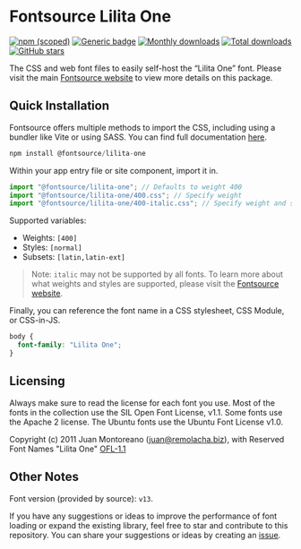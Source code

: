 # Fontsource Lilita One

[![npm (scoped)](https://img.shields.io/npm/v/@fontsource/lilita-one?color=brightgreen)](https://www.npmjs.com/package/@fontsource/lilita-one) [![Generic badge](https://img.shields.io/badge/fontsource-passing-brightgreen)](https://github.com/fontsource/fontsource) [![Monthly downloads](https://badgen.net/npm/dm/@fontsource/lilita-one)](https://github.com/fontsource/fontsource) [![Total downloads](https://badgen.net/npm/dt/@fontsource/lilita-one)](https://github.com/fontsource/fontsource) [![GitHub stars](https://img.shields.io/github/stars/fontsource/fontsource.svg?style=social&label=Star)](https://github.com/fontsource/fontsource/stargazers)

The CSS and web font files to easily self-host the “Lilita One” font. Please visit the main [Fontsource website](https://fontsource.org/fonts/lilita-one) to view more details on this package.

## Quick Installation

Fontsource offers multiple methods to import the CSS, including using a bundler like Vite or using SASS. You can find full documentation [here](https://fontsource.org/docs/getting-started/introduction).

```javascript
npm install @fontsource/lilita-one
```

Within your app entry file or site component, import it in.

```javascript
import "@fontsource/lilita-one"; // Defaults to weight 400
import "@fontsource/lilita-one/400.css"; // Specify weight
import "@fontsource/lilita-one/400-italic.css"; // Specify weight and style
```

Supported variables:
- Weights: `[400]`
- Styles: `[normal]`
- Subsets: `[latin,latin-ext]`

> Note: `italic` may not be supported by all fonts. To learn more about what weights and styles are supported, please visit the [Fontsource website](https://fontsource.org/fonts/lilita-one).

Finally, you can reference the font name in a CSS stylesheet, CSS Module, or CSS-in-JS.

```css
body {
  font-family: "Lilita One";
}
```

## Licensing
Always make sure to read the license for each font you use. Most of the fonts in the collection use the SIL Open Font License, v1.1. Some fonts use the Apache 2 license. The Ubuntu fonts use the Ubuntu Font License v1.0.

Copyright (c) 2011 Juan Montoreano (juan@remolacha.biz), with Reserved Font Names "Lilita One"
[OFL-1.1](http://scripts.sil.org/OFL)

## Other Notes
Font version (provided by source): `v13`.

If you have any suggestions or ideas to improve the performance of font loading or expand the existing library, feel free to star and contribute to this repository. You can share your suggestions or ideas by creating an [issue](https://github.com/fontsource/fontsource/issues).